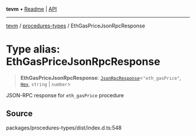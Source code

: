 **tevm** • [Readme](../../README.md) \| [API](../../modules.md)

***

[tevm](../../README.md) / [procedures-types](../README.md) / EthGasPriceJsonRpcResponse

# Type alias: EthGasPriceJsonRpcResponse

> **EthGasPriceJsonRpcResponse**: [`JsonRpcResponse`](../../index/type-aliases/JsonRpcResponse.md)\<`"eth_gasPrice"`, [`Hex`](../../index/type-aliases/Hex.md), `string` \| `number`\>

JSON-RPC response for `eth_gasPrice` procedure

## Source

packages/procedures-types/dist/index.d.ts:548
